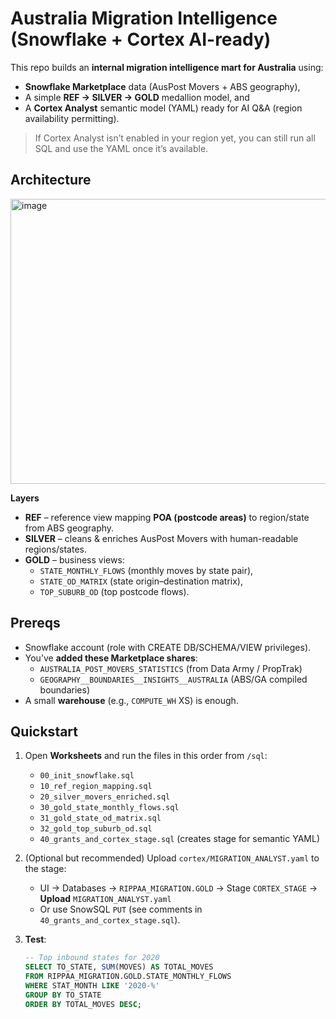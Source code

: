 # Australia Migration Intelligence (Snowflake + Cortex AI-ready)

This repo builds an **internal migration intelligence mart for Australia** using:
- **Snowflake Marketplace** data (AusPost Movers + ABS geography),
- A simple **REF → SILVER → GOLD** medallion model, and
- A **Cortex Analyst** semantic model (YAML) ready for AI Q&A (region availability permitting).

> If Cortex Analyst isn’t enabled in your region yet, you can still run all SQL and use the YAML once it’s available.

## Architecture
<img width="1907" height="456" alt="image" src="https://github.com/user-attachments/assets/c9ed398a-ebbb-4a1d-8761-dfd3a18a3a79" />




**Layers**
- **REF** – reference view mapping **POA (postcode areas)** to region/state from ABS geography.
- **SILVER** – cleans & enriches AusPost Movers with human-readable regions/states.
- **GOLD** – business views:
  - `STATE_MONTHLY_FLOWS` (monthly moves by state pair),
  - `STATE_OD_MATRIX` (state origin–destination matrix),
  - `TOP_SUBURB_OD` (top postcode flows).

## Prereqs

- Snowflake account (role with CREATE DB/SCHEMA/VIEW privileges).
- You’ve **added these Marketplace shares**:
  - `AUSTRALIA_POST_MOVERS_STATISTICS` (from Data Army / PropTrak)
  - `GEOGRAPHY__BOUNDARIES__INSIGHTS__AUSTRALIA` (ABS/GA compiled boundaries)
- A small **warehouse** (e.g., `COMPUTE_WH` XS) is enough.

## Quickstart

1. Open **Worksheets** and run the files in this order from `/sql`:

   - `00_init_snowflake.sql`
   - `10_ref_region_mapping.sql`
   - `20_silver_movers_enriched.sql`
   - `30_gold_state_monthly_flows.sql`
   - `31_gold_state_od_matrix.sql`
   - `32_gold_top_suburb_od.sql`
   - `40_grants_and_cortex_stage.sql` (creates stage for semantic YAML)

2. (Optional but recommended) Upload `cortex/MIGRATION_ANALYST.yaml` to the stage:
   - UI → Databases → `RIPPAA_MIGRATION.GOLD` → Stage `CORTEX_STAGE` → **Upload** `MIGRATION_ANALYST.yaml`
   - Or use SnowSQL `PUT` (see comments in `40_grants_and_cortex_stage.sql`).

3. **Test**:
   ```sql
   -- Top inbound states for 2020
   SELECT TO_STATE, SUM(MOVES) AS TOTAL_MOVES
   FROM RIPPAA_MIGRATION.GOLD.STATE_MONTHLY_FLOWS
   WHERE STAT_MONTH LIKE '2020-%'
   GROUP BY TO_STATE
   ORDER BY TOTAL_MOVES DESC;
